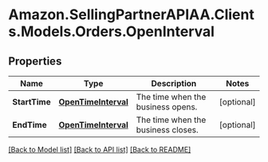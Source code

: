 # Amazon.SellingPartnerAPIAA.Clients.Models.Orders.OpenInterval
## Properties

Name | Type | Description | Notes
------------ | ------------- | ------------- | -------------
**StartTime** | [**OpenTimeInterval**](OpenTimeInterval.md) | The time when the business opens. | [optional] 
**EndTime** | [**OpenTimeInterval**](OpenTimeInterval.md) | The time when the business closes. | [optional] 

[[Back to Model list]](../README.md#documentation-for-models) [[Back to API list]](../README.md#documentation-for-api-endpoints) [[Back to README]](../README.md)

